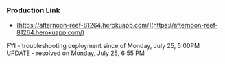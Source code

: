 ### Production Link
* [https://afternoon-reef-81264.herokuapp.com/](https://afternoon-reef-81264.herokuapp.com/)

FYI - troubleshooting deployment since of Monday, July 25, 5:00PM
UPDATE - resolved on Monday, July 25, 6:55 PM
